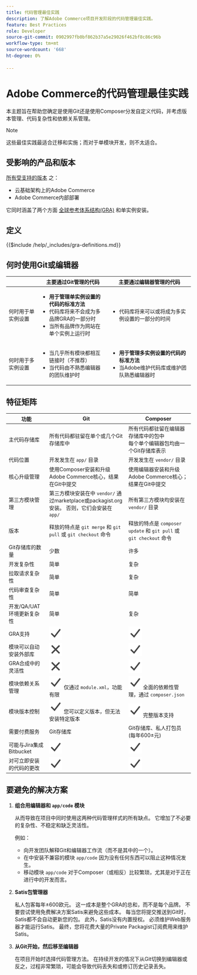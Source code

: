 ```yaml
---
title: 代码管理最佳实践
description: 了解Adobe Commerce项目开发阶段的代码管理最佳实践。
feature: Best Practices
role: Developer
source-git-commit: 0902997fb0bf862b37a5e29026f462bf8c86c96b
workflow-type: tm+mt
source-wordcount: '668'
ht-degree: 0%

---
```



# Adobe Commerce的代码管理最佳实践

本主题旨在帮助您确定是使用Git还是使用Composer分发自定义代码，并考虑版本管理、代码复杂性和依赖关系管理。

>[!NOTE]
>
>这些最佳实践最适合迁移和实施；而对于单模块开发，则不太适合。

## 受影响的产品和版本

[所有受支持的版本](../../../release/versions.md) 之：

- 云基础架构上的Adobe Commerce
- Adobe Commerce内部部署

它同时涵盖了两个方面 [全球参考体系结构(GRA)](../../architecture/global-reference/overview.md) 和单实例安装。

## 定义

{{$include /help/_includes/gra-definitions.md}}

## 何时使用Git或编辑器

<table>
<thead>
  <tr>
    <th></th>
    <th>主要通过Git管理的代码</th>
    <th>主要通过编辑器管理的代码</th>
  </tr>
</thead>
<tbody>
  <tr>
    <td>何时用于单实例设置</td>
    <td>
      <ul>
        <li><strong>用于管理单实例设置的代码的标准方法</strong></li>
        <li>代码库将来不会成为多品牌GRA的一部分时</li>
        <li>当所有品牌作为网站在单个实例上运行时</li>
      </ul>
    </td>
    <td>
      <ul>
        <li>代码库将来可以或将成为多实例设置的一部分的时间</li>
      </ul>
    </td>
  </tr>
  <tr>
    <td>何时用于多实例设置</td>
    <td>
      <ul>
        <li>当几乎所有模块都相互链接时（不推荐）</li>
        <li>当代码由不熟悉编辑器的团队维护时</li>
      </ul>
    </td>
    <td>
      <ul>
        <li><strong>用于管理多实例设置的代码的标准方法</strong></li>
        <li>当Adobe维护代码库或维护团队熟悉编辑器时</li>
      </ul>
    </td>
  </tr>
</tbody>
</table>

## 特征矩阵

| 功能 | Git | Composer |
|------------------------------------------------------|-------------------------------------------------------------------------------------------------------------------------------------------------------|-------------------------------------------------------------------------------------------------------------------------------|
| 主代码存储库 | 所有代码都驻留在单个或几个Git存储库中 | 所有代码都驻留在编辑器存储库中的包中<br>每个单个编辑器包均由一个Git存储库表示 |
| 代码位置 | 开发发生在 `app/` 目录 | 开发发生在 `vendor/` 目录 |
| 核心升级管理 | 使用Composer安装和升级Adobe Commerce核心，结果在Git中提交 | 使用编辑器安装和升级Adobe Commerce核心；结果在Git中提交 |
| 第三方模块管理 | 第三方模块安装在中 `vendor/` 通过marketplace或packagist.org安装。 否则，它们会安装在 `app/` | 所有第三方模块均安装在 `vendor/` 目录 |
| 版本 | 释放的特点是 `git merge` 和 `git pull` 或 `git checkout` 命令 | 释放的特点是 `composer update` 和 `git pull` 或 `git checkout` 命令 |
| Git存储库的数量 | 少数 | 许多 |
| 开发复杂性 | 简单 | 复杂 |
| 拉取请求复杂性 | 简单 | 复杂 |
| 代码审查复杂性 | 简单 | 简单 |
| 开发/QA/UAT环境更新复杂性 | 简单 | 复杂 |
| GRA支持 | ![“是”图标](../../../assets/yes.svg) | ![“是”图标](../../../assets/yes.svg) |
| 模块可以自动安装外部库 | ![无图标](../../../assets/no.svg) | ![“是”图标](../../../assets/yes.svg) |
| GRA合成中的灵活性 | ![无图标](../../../assets/no.svg) | ![“是”图标](../../../assets/yes.svg) |
| 模块依赖关系管理 | ![“是”图标](../../../assets/yes.svg) 仅通过 `module.xml`，功能有限 | ![“是”图标](../../../assets/yes.svg) 全面的依赖性管理，通过 `composer.json` |
| 模块版本控制 | ![“是”图标](../../../assets/yes.svg) 您可以定义版本，但无法安装特定版本 | ![“是”图标](../../../assets/yes.svg) 完整版本支持 |
| 需要付费服务 | Git存储库 | Git存储库、私人打包员(每年600±元) |
| 可能与Jira集成Bitbucket | ![“是”图标](../../../assets/yes.svg) | ![“是”图标](../../../assets/yes.svg) |
| 对可立即安装的代码的更改 | ![“是”图标](../../../assets/yes.svg) | ![“是”图标](../../../assets/yes.svg) |

## 要避免的解决方案

1. **组合用编辑器和 `app/code` 模块**

   从而导致在项目中同时使用这两种代码管理样式的所有缺点。 它增加了不必要的复杂性、不稳定和缺乏灵活性。

   例如：
   - 向开发团队解释Git和编辑器工作流（而不是其中的一个）。
   - 在中安装不兼容的模块 `app/code` 因为没有任何东西可以阻止这种情况发生。
   - 移动模块 `app/code` 对于Composer（或相反）比较繁琐，尤其是对于正在进行中的开发而言。

1. **Satis包管理器**

   私人包客每年±600欧元。 这一成本是整个GRA的总和，而不是每个品牌。 不要尝试使用免费解决方案Satis来避免这些成本。 每当您将提交推送到Git时，Satis都不会自动更新您的包。 此外，Satis没有内置授权。 必须维护Web服务器才能运行Satis。 最终，您将花费大量的Private Packagist订阅费用来维护Satis。

1. **从Git开始，然后移至编辑器**

   在项目开始时选择代码管理方法。 在持续开发的情况下从Git切换到编辑器或反之，过程非常繁琐，可能会导致代码丢失和或修订历史记录丢失。
